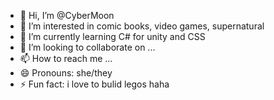 - 👋 Hi, I’m @CyberMoon
- 👀 I’m interested in comic books, video games, supernatural
- 🌱 I’m currently learning C# for unity and CSS
- 💞️ I’m looking to collaborate on ...
- 📫 How to reach me ...
- 😄 Pronouns: she/they
- ⚡ Fun fact: i love to bulid legos haha

<!---
nikifilms/nikifilms is a ✨ special ✨ repository because its `README.md` (this file) appears on your GitHub profile.
You can click the Preview link to take a look at your changes.
--->

